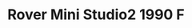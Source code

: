 ---
    title: Rover Mini Studio2 1990 F
    slug: Rover-Mini-Studio2-1990-F
    description:
    code: Rover-Mini-Studio2-1990-F
    image: https://cmdiy-archive.s3.us-east-1.amazonaws.com/adverts/images/Rover+Mini+Studio2+1990+F.jpeg
    download: https://cmdiy-archive.s3.us-east-1.amazonaws.com/adverts/documents/Rover+Mini+Studio2+1990+F.pdf
---